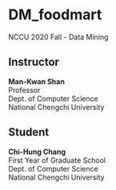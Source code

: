 # DM_foodmart
NCCU 2020 Fall - Data Mining

## Instructor
<p>
<strong>Man-Kwan Shan</strong><br>
Professor<br>
Dept. of Computer Science<br>
National Chengchi University
</p>

## Student
<p>
<strong>Chi-Hung Chang</strong><br>
First Year of Graduate School<br>
Dept. of Computer Science<br>
National Chengchi University
</p>

